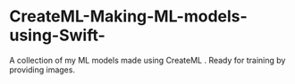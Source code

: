 # CreateML-Making-ML-models-using-Swift-
A collection of my ML models made using CreateML . Ready for training by providing images.
